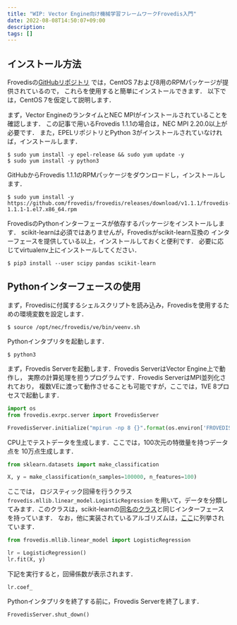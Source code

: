 ```yaml
---
title: "WIP: Vector Engine向け機械学習フレームワークFrovedis入門"
date: 2022-08-08T14:50:07+09:00
description:
tags: []
---
```


## インストール方法

Frovedisの[GitHubリポジトリ](https://github.com/frovedis/frovedis/releases)
では，CentOS 7および8用のRPMパッケージが提供されているので，
これらを使用すると簡単にインストールできます．
以下では，CentOS 7を仮定して説明します．

まず，Vector EngineのランタイムとNEC MPIがインストールされていることを確認します．
この記事で用いるFrovedis 1.1.1の場合は，NEC MPI 2.20.0以上が必要です．
また，EPELリポジトリとPython 3がインストールされていなければ，インストールします．

```
$ sudo yum install -y epel-release && sudo yum update -y
$ sudo yum install -y python3
```

GitHubからFrovedis 1.1.1のRPMパッケージをダウンロードし，インストールします．

```
$ sudo yum install -y https://github.com/frovedis/frovedis/releases/download/v1.1.1/frovedis-1.1.1-1.el7.x86_64.rpm
```

FrovedisのPythonインターフェースが依存するパッケージをインストールします．
scikit-learnは必須ではありませんが，Frovedisがscikit-learn互換の
インターフェースを提供している以上，インストールしておくと便利です．
必要に応じてvirtualenv上にインストールしてください．

```
$ pip3 install --user scipy pandas scikit-learn
```

## Pythonインターフェースの使用

まず，Frovedisに付属するシェルスクリプトを読み込み，Frovedisを使用するための環境変数を設定します．

```
$ source /opt/nec/frovedis/ve/bin/veenv.sh
```

Pythonインタプリタを起動します．

```
$ python3
```

まず，Frovedis Serverを起動します．Frovedis ServerはVector Engine上で動作し，
実際の計算処理を担うプログラムです．Frovedis ServerはMPI並列化されており，
複数VEに渡って動作させることも可能ですが，ここでは，1VE 8プロセスで起動します．

```python
import os
from frovedis.exrpc.server import FrovedisServer

FrovedisServer.initialize("mpirun -np 8 {}".format(os.environ['FROVEDIS_SERVER']))
```

CPU上でテストデータを生成します．ここでは，100次元の特徴量を持つデータ点を
10万点生成します．

```python
from sklearn.datasets import make_classification

X, y = make_classification(n_samples=100000, n_features=100)
```

ここでは，
ロジスティック回帰を行うクラス `frovedis.mllib.linear_model.LogisticRegression`
を用いて，データを分類してみます．このクラスは，scikit-learnの[同名のクラス](https://scikit-learn.org/stable/modules/generated/sklearn.linear_model.LogisticRegression.html)と同じインターフェースを持っています．
なお，他に実装されているアルゴリズムは，[ここ](https://github.com/frovedis/frovedis/blob/master/doc/tutorial_python/tutorial_python.md#4-machine-learning-algorithms)に列挙されています．


```python
from frovedis.mllib.linear_model import LogisticRegression

lr = LogisticRegression()
lr.fit(X, y)
```

下記を実行すると，回帰係数が表示されます．

```
lr.coef_
```

Pythonインタプリタを終了する前に，Frovedis Serverを終了します．

```python
FrovedisServer.shut_down()
```
